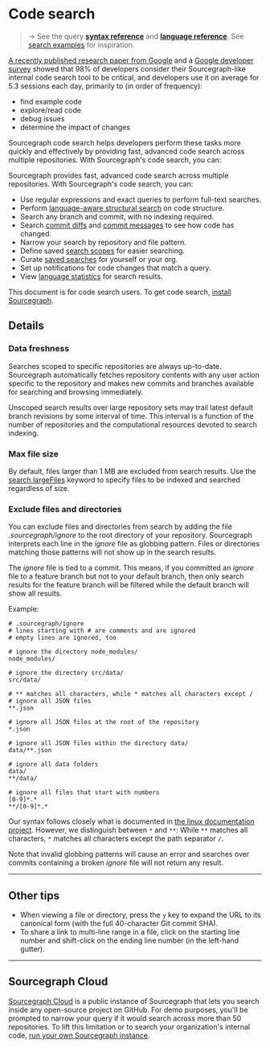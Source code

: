 # Code search

> → See the query [**syntax reference**](queries.md) and [**language reference**](language.md). See [search examples](examples.md) for inspiration.

[A recently published research paper from Google](https://static.googleusercontent.com/media/research.google.com/en//pubs/archive/43835.pdf) and a [Google developer survey](https://docs.google.com/document/d/1LQxLk4E3lrb3fIsVKlANu_pUjnILteoWMMNiJQmqNVU/edit#heading=h.xxziwxixfqq3) showed that 98% of developers consider their Sourcegraph-like internal code search tool to be critical, and developers use it on average for 5.3 sessions each day, primarily to (in order of frequency):

- find example code
- explore/read code
- debug issues
- determine the impact of changes

Sourcegraph code search helps developers perform these tasks more quickly and effectively by providing fast, advanced code search across multiple repositories. With Sourcegraph's code search, you can:

Sourcegraph provides fast, advanced code search across multiple repositories. With Sourcegraph's code search, you can:

- Use regular expressions and exact queries to perform full-text searches.
- Perform [language-aware structural search](#language-aware-structural-code-search) on code structure.
- Search any branch and commit, with no indexing required.
- Search [commit diffs](#commit-diff-search) and [commit messages](#commit-message-search) to see how code has changed.
- Narrow your search by repository and file pattern.
- Define saved [search scopes](#search-scopes) for easier searching.
- Curate [saved searches](#saved-searches) for yourself or your org.
- Set up notifications for code changes that match a query.
- View [language statistics](#statistics) for search results.

This document is for code search users. To get code search, [install Sourcegraph](../../admin/install/index.md).

## Details

### Data freshness

Searches scoped to specific repositories are always up-to-date. Sourcegraph automatically fetches repository contents with any user action specific to the repository and makes new commits and branches available for searching and browsing immediately.

Unscoped search results over large repository sets may trail latest default branch revisions by some interval of time. This interval is a function of the number of repositories and the computational resources devoted to search indexing.

### Max file size

By default, files larger than 1 MB are excluded from search results. Use the [search.largeFiles](../../admin/config/site_config.md#search-largeFiles) keyword to specify files to be indexed and searched regardless of size.

### Exclude files and directories

You can exclude files and directories from search by adding the file _.sourcegraph/ignore_ to
the root directory of your repository. Sourcegraph interprets each line in the _ignore_ file as globbing
pattern. Files or directories matching those patterns will not show up in the search results.
 
The _ignore_ file is tied to a commit. This means, if you committed an _ignore_ file to a 
feature branch but not to your default branch, then only search results for the feature branch
will be filtered while the default branch will show all results.

Example:
```
# .sourcegraph/ignore
# lines starting with # are comments and are ignored
# empty lines are ignored, too

# ignore the directory node_modules/
node_modules/

# ignore the directory src/data/
src/data/

# ** matches all characters, while * matches all characters except /
# ignore all JSON files
**.json

# ignore all JSON files at the root of the repository
*.json

# ignore all JSON files within the directory data/
data/**.json

# ignore all data folders
data/
**/data/

# ignore all files that start with numbers
[0-9]*.*
**/[0-9]*.*
```

Our syntax follows closely what is documented in 
[the linux documentation project](https://tldp.org/LDP/GNU-Linux-Tools-Summary/html/x11655.htm).
However, we distinguish between `*` and `**`: While `**` matches all characters, `*` matches all characters 
except the path separator `/`.

Note that invalid globbing patterns will cause an error and searches over commits containing a broken _ignore_ file 
will not return any result.

---

## Other tips

- When viewing a file or directory, press the `y` key to expand the URL to its canonical form (with the full 40-character Git commit SHA).
- To share a link to multi-line range in a file, click on the starting line number and shift-click on the ending line number (in the left-hand gutter).

---

## Sourcegraph Cloud

[Sourcegraph Cloud](https://sourcegraph.com/search) is a public instance of Sourcegraph that lets you search inside any open-source project on GitHub. For demo purposes, you'll be prompted to narrow your query if it would search across more than 50 repositories. To lift this limitation or to search your organization's internal code, [run your own Sourcegraph instance](../../admin/install/index.md).
